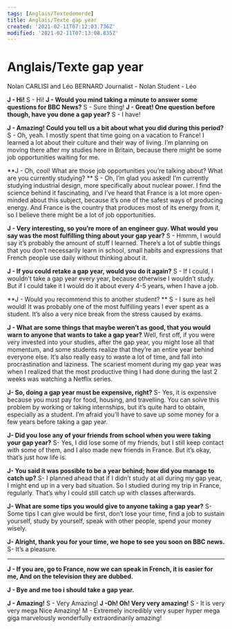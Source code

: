 ```yaml
---
tags: [Anglais/Textedemerde]
title: Anglais/Texte gap year
created: '2021-02-11T07:12:03.736Z'
modified: '2021-02-11T07:13:08.835Z'
---
```


# Anglais/Texte gap year

Nolan CARLISI and Léo BERNARD 
Journalist - Nolan 
Student - Léo

**J - Hi!**
S - Hi! 
**J - Would you mind taking a minute to answer some questions for BBC News?**
S - Sure thing!
**J - Great! One question before though, have you done a gap year?**
S - I have!

**J - Amazing! Could you tell us a bit about what you did during this period?**
S - Oh, yeah. I mostly spent that time going on a vacation to France! I learned a lot about their culture and their way of living. I’m planning on moving there after my studies here in Britain, because there might be some job opportunities waiting for me. 

**J - Oh, cool! What are those job opportunities you’re talking about? What are you currently studying? **
S - Oh, I’m glad you asked! I’m currently studying industrial design, more specifically about nuclear power. I find the science behind it fascinating, and I’ve heard that France is a lot more open-minded about this subject, because it’s one of the safest ways of producing energy. And France is the country that produces most of its energy from it, so I believe there might be a lot of job opportunities.

**J - Very interesting, so you’re more of an engineer guy. What would you say was the most fulfilling thing about your gap year?**
S - Hmmm, I would say it’s probably the amount of stuff I learned. There’s a lot of subtle things that you don’t necessarily learn in school, small habits and expressions that French people use daily without thinking about it. 

**J - If you could retake a gap year, would you do it again?**
S - If I could, I wouldn’t take a gap year every year, because otherwise I wouldn’t study. But if I could take it I would do it about every 4-5 years, when I have a job. 

**J - Would you recommend this to another student? **
S - I sure as hell would! It was probably one of the most fulfilling years I ever spent as a student. It’s also a very nice break from the stress caused by exams.

**J - What are some things that maybe weren’t as good, that you would warn to anyone that wants to take a gap year?**
Well, first off, if you were very invested into your studies, after the gap year, you might lose all that momentum, and some students realize that they’re an entire year behind everyone else. It’s also really easy to waste a lot of time, and fall into procrastination and laziness. The scariest moment during my gap year was when I realized that the most productive thing I had done during the last 2 weeks was watching a Netflix series. 

**J- So, doing a gap year must be expensive, right?**
S- Yes, it is expensive because you must pay for food, housing, and travelling. You can solve this problem by working or taking internships, but it’s quite hard to obtain, especially as a student. I’m afraid you’ll have to save up some money for a few years before taking a gap year.

**J- Did you lose any of your friends from school when you were taking your gap year?**
S- Yes, I did lose some of my friends, but I still keep contact with some of them, and I also made new friends in France. But it’s okay, that’s just how life is.

**J- You said it was possible to be a year behind; how did you manage to catch up?**
S- I planned ahead that if I didn’t study at all during my gap year, I might end up in a very bad situation. So I studied during my trip in France, regularly. That’s why I could still catch up with classes afterwards.

**J- What are some tips you would give to anyone taking a gap year?**
S- Some tips I can give would be first, don’t lose your time, find a job to sustain yourself, study by yourself, speak with other people, spend your money wisely.

**J- Alright, thank you for your time, we hope to see you soon on BBC news.**
S- It’s a pleasure.


---

**J - If you are, go to France, now we can speak in French, it is easier for me, And on the television they are dubbed.**

**J - Bye and me too i should take a gap year.**

**J - Amazing!**
S - Very Amazing!
**J -Oh! Oh! Very very amazing!**
S - It is very very mega Nice Amazing!
M - Extremely incredibly very super hyper mega giga marvelously wonderfully extraordinarily amazing! 


